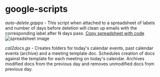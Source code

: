 # google-scripts
*_auto-delete.gapps_* - This script when attached to a spreadsheet of labels and number of days before deletion will clean up emails with the corresponding label after N days pass.
[Copy spreadsheet with code](https://docs.google.com/spreadsheets/d/1JsE99LoF8M5zjiMii3UkVGEBok0gjIHnXl_ZjMCbguo/edit?usp=sharing)
![spreadsheet image](https://user-images.githubusercontent.com/8515817/29008888-e60b6770-7aeb-11e7-8a50-86271a87d796.png)

*_cal2docs.gs_* - Creates folders for today's calendar events, past calendar events (archive) and a meeting template doc. Schedules creation of docs against the template for each meeting on today's calendar. Archives modified docs from the previous day and removes unmodified docs from previous day.
